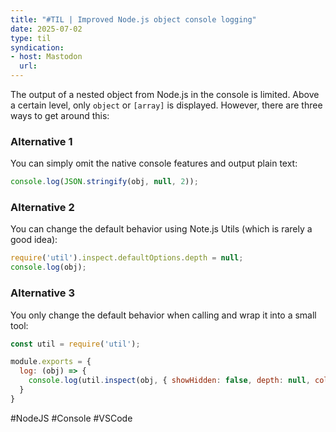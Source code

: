 ```yaml
---
title: "#TIL | Improved Node.js object console logging"
date: 2025-07-02
type: til
syndication: 
- host: Mastodon
  url: 
---
```

The output of a nested object from Node.js in the console is limited. Above a certain level, only ``object`` or ``[array]`` is displayed. However, there are three ways to get around this:

### Alternative 1

You can simply omit the native console features and output plain text:

```js
console.log(JSON.stringify(obj, null, 2));
```

### Alternative 2

You can change the default behavior using Note.js Utils (which is rarely a good idea):

```js
require('util').inspect.defaultOptions.depth = null;
console.log(obj);
```

### Alternative 3

You only change the default behavior when calling and wrap it into a small tool:

```js tools.js
const util = require('util');

module.exports = {
  log: (obj) => {
    console.log(util.inspect(obj, { showHidden: false, depth: null, colors: true }));
  }
}
```


#NodeJS #Console #VSCode